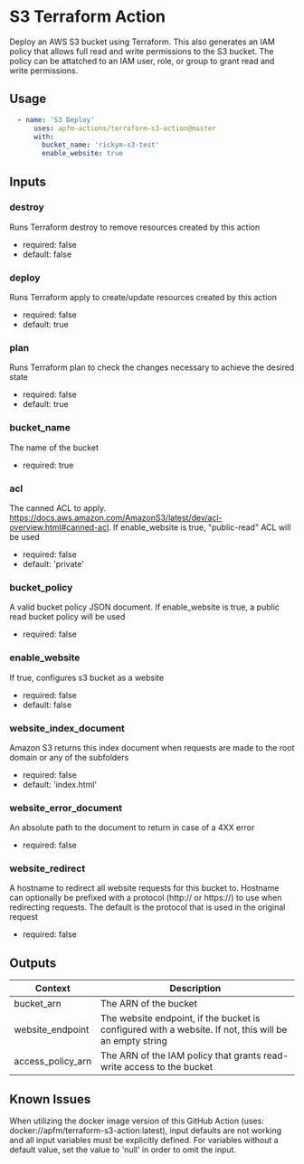 S3 Terraform Action
============================
Deploy an AWS S3 bucket using Terraform. This also generates an IAM policy that allows full read and write permissions to the S3 bucket. The policy can be attatched to an IAM user, role, or group to grant read and write permissions.

Usage
-----

```yaml
  - name: 'S3 Deploy'
      uses: apfm-actions/terraform-s3-action@master
      with:
        bucket_name: 'rickym-s3-test'
        enable_website: true
```


Inputs
-----

### destroy
Runs Terraform destroy to remove resources created by this action
- required: false
- default: false

### deploy
Runs Terraform apply to create/update resources created by this action
- required: false
- default: true

### plan
Runs Terraform plan to check the changes necessary to achieve the desired state
- required: false
- default: true

### bucket_name
The name of the bucket
- required: true

### acl
The canned ACL to apply. https://docs.aws.amazon.com/AmazonS3/latest/dev/acl-overview.html#canned-acl. If enable_website is true, "public-read" ACL will be used
- required: false
- default: 'private'

### bucket_policy
A valid bucket policy JSON document. If enable_website is true, a public read bucket policy will be used
- required: false

### enable_website
If true, configures s3 bucket as a website
- required: false
- default: false

### website_index_document
Amazon S3 returns this index document when requests are made to the root domain or any of the subfolders
- required: false
- default: 'index.html'

### website_error_document
An absolute path to the document to return in case of a 4XX error
- required: false

### website_redirect
A hostname to redirect all website requests for this bucket to. Hostname can optionally be prefixed with a protocol (http:// or https://) to use when redirecting requests. The default is the protocol that is used in the original request
- required: false

Outputs
-------

|         Context            |              Description                |
|----------------------------|-----------------------------------------|
| bucket_arn                 | The ARN of the bucket                   |
| website_endpoint           | The website endpoint, if the bucket is configured with a website. If not, this will be an empty string        |
| access_policy_arn          | The ARN of the IAM policy that grants read-write access to the bucket  |

Known Issues
-------
When utilizing the docker image version of this GitHub Action (uses: docker://apfm/terraform-s3-action:latest), input defaults are not working and all input variables must be explicitly defined. For variables without a default value, set the value to 'null' in order to omit the input.
